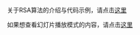 关于RSA算法的介绍与代码示例，请点击[这里](https://github.com/alexxuyang/RSA-rust/blob/master/RSA-algo.md)

如果想查看幻灯片播放模式的内容，请点击[这里](https://alexxuyang.github.io/RSA-rust/)
